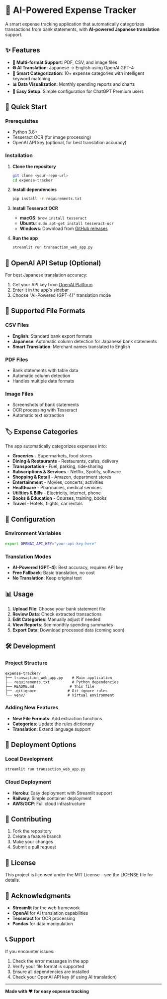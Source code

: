 # 🤖 AI-Powered Expense Tracker

A smart expense tracking application that automatically categorizes transactions from bank statements, with **AI-powered Japanese translation** support.

## ✨ Features

- **📄 Multi-format Support**: PDF, CSV, and image files
- **🌐 AI Translation**: Japanese → English using OpenAI GPT-4
- **🧠 Smart Categorization**: 10+ expense categories with intelligent keyword matching
- **📊 Data Visualization**: Monthly spending reports and charts
- **🔧 Easy Setup**: Simple configuration for ChatGPT Premium users

## 🚀 Quick Start

### Prerequisites
- Python 3.8+
- Tesseract OCR (for image processing)
- OpenAI API key (optional, for best translation accuracy)

### Installation

1. **Clone the repository**
   ```bash
   git clone <your-repo-url>
   cd expense-tracker
   ```

2. **Install dependencies**
   ```bash
   pip install -r requirements.txt
   ```

3. **Install Tesseract OCR**
   - **macOS**: `brew install tesseract`
   - **Ubuntu**: `sudo apt-get install tesseract-ocr`
   - **Windows**: Download from [GitHub releases](https://github.com/UB-Mannheim/tesseract/wiki)

4. **Run the app**
   ```bash
   streamlit run transaction_web_app.py
   ```

## 🔑 OpenAI API Setup (Optional)

For best Japanese translation accuracy:

1. Get your API key from [OpenAI Platform](https://platform.openai.com/api-keys)
2. Enter it in the app's sidebar
3. Choose "AI-Powered (GPT-4)" translation mode

## 📁 Supported File Formats

### CSV Files
- **English**: Standard bank export formats
- **Japanese**: Automatic column detection for Japanese bank statements
- **Smart Translation**: Merchant names translated to English

### PDF Files
- Bank statements with table data
- Automatic column detection
- Handles multiple date formats

### Image Files
- Screenshots of bank statements
- OCR processing with Tesseract
- Automatic text extraction

## 🏷️ Expense Categories

The app automatically categorizes expenses into:
- **Groceries** - Supermarkets, food stores
- **Dining & Restaurants** - Restaurants, cafes, delivery
- **Transportation** - Fuel, parking, ride-sharing
- **Subscriptions & Services** - Netflix, Spotify, software
- **Shopping & Retail** - Amazon, department stores
- **Entertainment** - Movies, concerts, activities
- **Healthcare** - Pharmacies, medical services
- **Utilities & Bills** - Electricity, internet, phone
- **Books & Education** - Courses, training, books
- **Travel** - Hotels, flights, car rentals

## 🔧 Configuration

### Environment Variables
```bash
export OPENAI_API_KEY="your-api-key-here"
```

### Translation Modes
- **AI-Powered (GPT-4)**: Best accuracy, requires API key
- **Free Fallback**: Basic translation, no cost
- **No Translation**: Keep original text

## 📊 Usage

1. **Upload File**: Choose your bank statement file
2. **Review Data**: Check extracted transactions
3. **Edit Categories**: Manually adjust if needed
4. **View Reports**: See monthly spending summaries
5. **Export Data**: Download processed data (coming soon)

## 🛠️ Development

### Project Structure
```
expense-tracker/
├── transaction_web_app.py    # Main application
├── requirements.txt          # Python dependencies
├── README.md                # This file
├── .gitignore              # Git ignore rules
└── venv/                   # Virtual environment
```

### Adding New Features
- **New File Formats**: Add extraction functions
- **Categories**: Update the rules dictionary
- **Translation**: Extend language support

## 🚀 Deployment Options

### Local Development
```bash
streamlit run transaction_web_app.py
```

### Cloud Deployment
- **Heroku**: Easy deployment with Streamlit support
- **Railway**: Simple container deployment
- **AWS/GCP**: Full cloud infrastructure

## 🤝 Contributing

1. Fork the repository
2. Create a feature branch
3. Make your changes
4. Submit a pull request

## 📝 License

This project is licensed under the MIT License - see the LICENSE file for details.

## 🙏 Acknowledgments

- **Streamlit** for the web framework
- **OpenAI** for AI translation capabilities
- **Tesseract** for OCR processing
- **Pandas** for data manipulation

## 📞 Support

If you encounter issues:
1. Check the error messages in the app
2. Verify your file format is supported
3. Ensure all dependencies are installed
4. Check your OpenAI API key (if using AI translation)

---

**Made with ❤️ for easy expense tracking**
